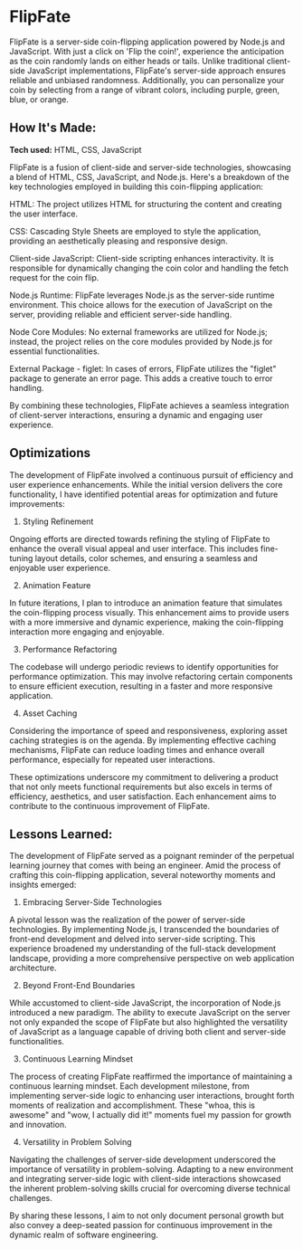 # FlipFate
FlipFate is a server-side coin-flipping application powered by Node.js and JavaScript. With just a click on 'Flip the coin!', experience the anticipation as the coin randomly lands on either heads or tails. Unlike traditional client-side JavaScript implementations, FlipFate's server-side approach ensures reliable and unbiased randomness. Additionally, you can personalize your coin by selecting from a range of vibrant colors, including purple, green, blue, or orange.

## How It's Made:

**Tech used:** HTML, CSS, JavaScript

FlipFate is a fusion of client-side and server-side technologies, showcasing a blend of HTML, CSS, JavaScript, and Node.js. Here's a breakdown of the key technologies employed in building this coin-flipping application:

HTML: The project utilizes HTML for structuring the content and creating the user interface.

CSS: Cascading Style Sheets are employed to style the application, providing an aesthetically pleasing and responsive design.

Client-side JavaScript: Client-side scripting enhances interactivity. It is responsible for dynamically changing the coin color and handling the fetch request for the coin flip.

Node.js Runtime: FlipFate leverages Node.js as the server-side runtime environment. This choice allows for the execution of JavaScript on the server, providing reliable and efficient server-side handling.

Node Core Modules: No external frameworks are utilized for Node.js; instead, the project relies on the core modules provided by Node.js for essential functionalities.

External Package - figlet: In cases of errors, FlipFate utilizes the "figlet" package to generate an error page. This adds a creative touch to error handling.

By combining these technologies, FlipFate achieves a seamless integration of client-server interactions, ensuring a dynamic and engaging user experience.

## Optimizations

The development of FlipFate involved a continuous pursuit of efficiency and user experience enhancements. While the initial version delivers the core functionality, I have identified potential areas for optimization and future improvements:

1. Styling Refinement

Ongoing efforts are directed towards refining the styling of FlipFate to enhance the overall visual appeal and user interface. This includes fine-tuning layout details, color schemes, and ensuring a seamless and enjoyable user experience.

2. Animation Feature

In future iterations, I plan to introduce an animation feature that simulates the coin-flipping process visually. This enhancement aims to provide users with a more immersive and dynamic experience, making the coin-flipping interaction more engaging and enjoyable.

3. Performance Refactoring

The codebase will undergo periodic reviews to identify opportunities for performance optimization. This may involve refactoring certain components to ensure efficient execution, resulting in a faster and more responsive application.

4. Asset Caching

Considering the importance of speed and responsiveness, exploring asset caching strategies is on the agenda. By implementing effective caching mechanisms, FlipFate can reduce loading times and enhance overall performance, especially for repeated user interactions.

These optimizations underscore my commitment to delivering a product that not only meets functional requirements but also excels in terms of efficiency, aesthetics, and user satisfaction. Each enhancement aims to contribute to the continuous improvement of FlipFate.

## Lessons Learned:

The development of FlipFate served as a poignant reminder of the perpetual learning journey that comes with being an engineer. Amid the process of crafting this coin-flipping application, several noteworthy moments and insights emerged:

1. Embracing Server-Side Technologies

A pivotal lesson was the realization of the power of server-side technologies. By implementing Node.js, I transcended the boundaries of front-end development and delved into server-side scripting. This experience broadened my understanding of the full-stack development landscape, providing a more comprehensive perspective on web application architecture.

2. Beyond Front-End Boundaries

While accustomed to client-side JavaScript, the incorporation of Node.js introduced a new paradigm. The ability to execute JavaScript on the server not only expanded the scope of FlipFate but also highlighted the versatility of JavaScript as a language capable of driving both client and server-side functionalities.

3. Continuous Learning Mindset

The process of creating FlipFate reaffirmed the importance of maintaining a continuous learning mindset. Each development milestone, from implementing server-side logic to enhancing user interactions, brought forth moments of realization and accomplishment. These "whoa, this is awesome" and "wow, I actually did it!" moments fuel my passion for growth and innovation.

4. Versatility in Problem Solving

Navigating the challenges of server-side development underscored the importance of versatility in problem-solving. Adapting to a new environment and integrating server-side logic with client-side interactions showcased the inherent problem-solving skills crucial for overcoming diverse technical challenges.

By sharing these lessons, I aim to not only document personal growth but also convey a deep-seated passion for continuous improvement in the dynamic realm of software engineering.
